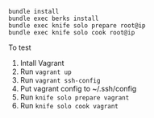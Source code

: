 

```
bundle install
bundle exec berks install
bundle exec knife solo prepare root@ip 
bundle exec knife solo cook root@ip 
```
To test

1. Intall Vagrant
2. Run `vagrant up`
3. Run `vagrant ssh-config`
4. Put vagrant config to ~/.ssh/config
5. Run `knife solo prepare vagrant`
6. Run `knife solo cook vagrant`